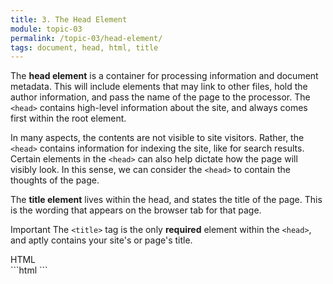 ```yaml
---
title: 3. The Head Element
module: topic-03
permalink: /topic-03/head-element/
tags: document, head, html, title
---
```


<div class="divider-heading"></div>

The **head element** is a container for processing information and document metadata. This will include elements that may link to other files, hold the author information, and pass the name of the page to the processor. The `<head>` contains high-level information about the site, and always comes first within the root element.

In many aspects, the contents are not visible to site visitors. Rather, the `<head>` contains information for indexing the site, like for search results. Certain elements in the `<head>` can also help dictate how the page will visibly look. In this sense, we can consider the `<head>` to contain the thoughts of the page.

The **title element** lives within the head, and states the title of the page. This is the wording that appears on the browser tab for that page.

<span class="label label-danger">Important</span> The `<title>` tag is the only **required** element within the `<head>`, and aptly contains your site's or page's title.


<div id="code-heading">HTML</div>
```html
<!DOCTYPE html>
<html>
  <head>
    <title>My Way-Cool Awesome Site</title>
    <!-- Meta data and information about your site, not visible to visitors. -->
  </head>

</html>
```
